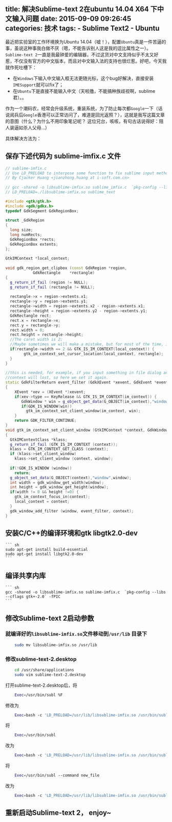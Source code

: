 title: 解决Sublime-text 2在ubuntu 14.04 X64 下中文输入问题
date: 2015-09-09 09:26:45
categories: 技术
tags: 
	- Sublime Text2
	- Ubuntu
---
最近把实验室的工作环境换为Ubuntu 14.04（嘘！），配置`Ubuntu`真是一件苦逼的事，虽说这种事我白做不厌（嗯，不能告诉别人这是我的逗比属性之一）。`Sublime-text 2`一直是我最钟爱的编辑器，不过这货对中文支持似乎不太又好惹，不仅没有官方的中文版本，而且对中文输入法的支持也很烂惹。好吧，今天我就作死吐槽下： 
* 在`Windows`下输入中文输入框无法更随光标，这个bug好解决，直接安装`IMESupport`就可以fix了；
* 在`Ubuntu`下是直接不能输入中文（天啦撸，不能搞种族歧视啊，sublime君）。。

作为一个潮码农，经常会升级系统，重装系统，为了防止每次都`Google`一下（话说阅兵后`Google`香港可以正常访问了，难道是回光返照？），这就是我写这篇文章的意图（什么？为什么不用印象笔记呢？ 这位兄台，咳咳，有句古话说得好：阻人装逼如杀人父母...）
<!-- more -->
具体解决方法为：

## 保存下述代码为 sublime-imfix.c 文件

``` cpp
// sublime-imfix.c
// Use LD_PRELOAD to interpose some function to fix sublime input method support for linux.
// By Cjacker Huang <jianzhong.huang at i-soft.com.cn>
 
// gcc -shared -o libsublime-imfix.so sublime_imfix.c  `pkg-config --libs --cflags gtk+-2.0` -fPIC
// LD_PRELOAD=./libsublime-imfix.so sublime_text

#include <gtk/gtk.h>
#include <gdk/gdkx.h>
typedef GdkSegment GdkRegionBox;
 
struct _GdkRegion
{
  long size;
  long numRects;
  GdkRegionBox *rects;
  GdkRegionBox extents;
};
 
GtkIMContext *local_context;
 
void gdk_region_get_clipbox (const GdkRegion *region,
            GdkRectangle    *rectangle)
{
  g_return_if_fail (region != NULL);
  g_return_if_fail (rectangle != NULL);
 
  rectangle->x = region->extents.x1;
  rectangle->y = region->extents.y1;
  rectangle->width = region->extents.x2 - region->extents.x1;
  rectangle->height = region->extents.y2 - region->extents.y1;
  GdkRectangle rect;
  rect.x = rectangle->x;
  rect.y = rectangle->y;
  rect.width = 0;
  rect.height = rectangle->height; 
  //The caret width is 2; 
  //Maybe sometimes we will make a mistake, but for most of the time, it should be the caret.
  if(rectangle->width == 2 && GTK_IS_IM_CONTEXT(local_context)) {
        gtk_im_context_set_cursor_location(local_context, rectangle);
  }
}
 
//this is needed, for example, if you input something in file dialog and return back the edit area
//context will lost, so here we set it again.
static GdkFilterReturn event_filter (GdkXEvent *xevent, GdkEvent *event, gpointer im_context)
{
    XEvent *xev = (XEvent *)xevent;
    if(xev->type == KeyRelease && GTK_IS_IM_CONTEXT(im_context)) {
       GdkWindow * win = g_object_get_data(G_OBJECT(im_context),"window");
       if(GDK_IS_WINDOW(win))
         gtk_im_context_set_client_window(im_context, win);
    }
    return GDK_FILTER_CONTINUE;
}
void gtk_im_context_set_client_window (GtkIMContext *context, GdkWindow *window)
{
  GtkIMContextClass *klass;
  g_return_if_fail (GTK_IS_IM_CONTEXT (context));
  klass = GTK_IM_CONTEXT_GET_CLASS (context);
  if (klass->set_client_window)
    klass->set_client_window (context, window);
 
  if(!GDK_IS_WINDOW (window))
    return;
  g_object_set_data(G_OBJECT(context),"window",window);
  int width = gdk_window_get_width(window);
  int height = gdk_window_get_height(window);
  if(width != 0 && height !=0) {
    gtk_im_context_focus_in(context);
    local_context = context;
  }
  gdk_window_add_filter (window, event_filter, context); 
}
```

##  安装C/C++的编译环境和gtk libgtk2.0-dev 
	``` sh
	sudo apt-get install build-essential
	sudo apt-get install libgtk2.0-dev
	```

##  编译共享内库
	``` sh
	gcc -shared -o libsublime-imfix.so sublime-imfix.c  `pkg-config --libs --cflags gtk+-2.0` -fPIC
	```

##  修改Sublime-text 2启动参数
### 就编译好的`libsublime-imfix.so`文件移动到`/usr/lib` 目录下
```sh
	sudo mv libsublime-imfix.so /usr/lib
```
### 修改sublime-text-2.desktop
```sh
	cd /usr/share/applications
	sudo vim sublime-text-2.desktop
```
打开sublime-text-2.desktop后，将
``` sh
	Exec=/usr/bin/subl %F
```
修改为
``` sh
	Exec=bash -c 'LD_PRELOAD=/usr/lib/libsublime-imfix.so /usr/bin/subl' %F
```
将
``` sh
	Exec=/usr/bin/subl 
```
改为
``` sh
	Exec=bash -c 'LD_PRELOAD=/usr/lib/libsublime-imfix.so /usr/bin/subl' -n
```
将
``` sh
	Exec=/usr/bin/subl --command new_file
```
改为
``` sh
	Exec=bash -c 'LD_PRELOAD=/usr/lib/libsublime-imfix.so /usr/bin/subl' --command new_file
```

## 重新启动Sublime-text 2， enjoy~